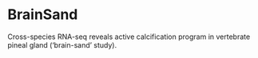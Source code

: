 # BrainSand
Cross-species RNA-seq reveals active calcification program in vertebrate pineal gland (‘brain-sand’ study).
